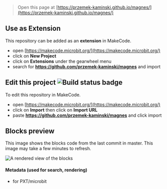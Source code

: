 
> Open this page at [https://przemek-kaminski.github.io/magnes/](https://przemek-kaminski.github.io/magnes/)

## Use as Extension

This repository can be added as an **extension** in MakeCode.

* open [https://makecode.microbit.org/](https://makecode.microbit.org/)
* click on **New Project**
* click on **Extensions** under the gearwheel menu
* search for **https://github.com/przemek-kaminski/magnes** and import

## Edit this project ![Build status badge](https://github.com/przemek-kaminski/magnes/workflows/MakeCode/badge.svg)

To edit this repository in MakeCode.

* open [https://makecode.microbit.org/](https://makecode.microbit.org/)
* click on **Import** then click on **Import URL**
* paste **https://github.com/przemek-kaminski/magnes** and click import

## Blocks preview

This image shows the blocks code from the last commit in master.
This image may take a few minutes to refresh.

![A rendered view of the blocks](https://github.com/przemek-kaminski/magnes/raw/master/.github/makecode/blocks.png)

#### Metadata (used for search, rendering)

* for PXT/microbit
<script src="https://makecode.com/gh-pages-embed.js"></script><script>makeCodeRender("{{ site.makecode.home_url }}", "{{ site.github.owner_name }}/{{ site.github.repository_name }}");</script>
